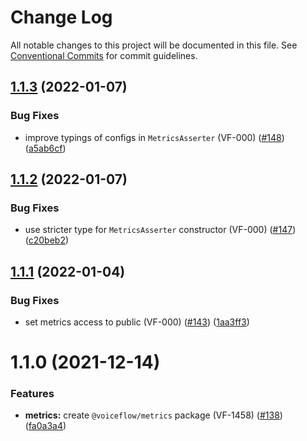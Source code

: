 # Change Log

All notable changes to this project will be documented in this file.
See [Conventional Commits](https://conventionalcommits.org) for commit guidelines.

## [1.1.3](https://github.com/voiceflow/libs/compare/@voiceflow/metrics@1.1.2...@voiceflow/metrics@1.1.3) (2022-01-07)


### Bug Fixes

* improve typings of configs in `MetricsAsserter` (VF-000) ([#148](https://github.com/voiceflow/libs/issues/148)) ([a5ab6cf](https://github.com/voiceflow/libs/commit/a5ab6cfb02f75be7683e1e1bbaeadffe14bd828a))





## [1.1.2](https://github.com/voiceflow/libs/compare/@voiceflow/metrics@1.1.1...@voiceflow/metrics@1.1.2) (2022-01-07)


### Bug Fixes

* use stricter type for `MetricsAsserter` constructor (VF-000) ([#147](https://github.com/voiceflow/libs/issues/147)) ([c20beb2](https://github.com/voiceflow/libs/commit/c20beb247b2799469fc4c22ebb9c5e3b40381929))





## [1.1.1](https://github.com/voiceflow/libs/compare/@voiceflow/metrics@1.1.0...@voiceflow/metrics@1.1.1) (2022-01-04)


### Bug Fixes

* set metrics access to public (VF-000) ([#143](https://github.com/voiceflow/libs/issues/143)) ([1aa3ff3](https://github.com/voiceflow/libs/commit/1aa3ff371137ce14efcff9998b9ecf416623dbc5))





# 1.1.0 (2021-12-14)


### Features

* **metrics:** create `@voiceflow/metrics` package (VF-1458) ([#138](https://github.com/voiceflow/libs/issues/138)) ([fa0a3a4](https://github.com/voiceflow/libs/commit/fa0a3a4fd671ce5cc17b5f7b39662e3a797a6289))
